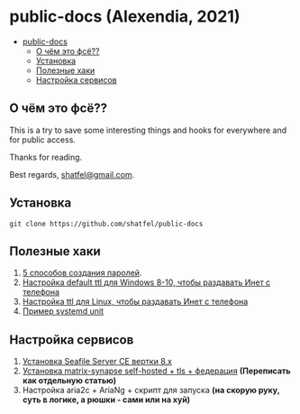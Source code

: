 # public-docs (Alexendia, 2021)

- [public-docs](#public-docs)
  - [О чём это фсё??](#о-чём-это-фсё)
  - [Установка](#установка)
  - [Полезные хаки](#полезные-хаки)
  - [Настройка сервисов](#настройка-сервисов)

## О чём это фсё??

This is a try to save some interesting things and hooks for everywhere and for public access.

Thanks for reading.

Best regards, shatfel@gmail.com.

## Установка

```
git clone https://github.com/shatfel/public-docs
```

## Полезные хаки

1. [5 способов создания паролей](docs/tools-and-hacks/5-ways-to-generate-passwords.md#contents).
2. [Настройка default ttl для Windows 8-10, чтобы раздавать Инет с телефона](docs/tools-and-hacks/windows-8-10-default-TTL-for-mobile-tethering.md)
3. [Настройка ttl для Linux, чтобы раздавать Инет с телефона](docs/tools-and-hacks/linux-TTL-for-mobile-tethering.md)
4. [Пример systemd unit](docs/tools-and-hacks/systemd-unit-example.md)

## Настройка сервисов

1. [Установка Seafile Server CE вертки 8.x](docs/services-config/seafile-server-8x-install.md)
2. [Установка matrix-synapse self-hosted + tls + федерация](https://github.com/shatfel/matrix-template) **(Переписать как отдельную статью)**
3. Настройка aria2c + AriaNg + скрипт для запуска **(на скорую руку, суть в логике, а рюшки - сами или на хуй)**

